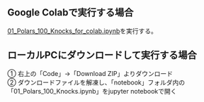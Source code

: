 ## Google Colabで実行する場合
[01_Polars_100_Knocks_for_colab.ipynb](https://colab.research.google.com/github/kunishou/Polars_100_knocks/blob/main/01_Polars_100_Knocks_for_colab_20230211.ipynb)を実行する。

## ローカルPCにダウンロードして実行する場合
① 右上の「Code」→「Download ZIP」よりダウンロード  
② ダウンロードファイルを解凍し、「notebook」フォルダ内の「01_Polars_100_Knocks.ipynb」をjupyter notebookで開く
